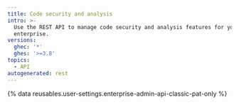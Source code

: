 ```yaml
---
title: Code security and analysis
intro: >-
  Use the REST API to manage code security and analysis features for your
  enterprise.
versions:
  ghec: '*'
  ghes: '>=3.8'
topics:
  - API
autogenerated: rest
---
```


{% data reusables.user-settings.enterprise-admin-api-classic-pat-only %}


<!-- Content after this section is automatically generated -->
